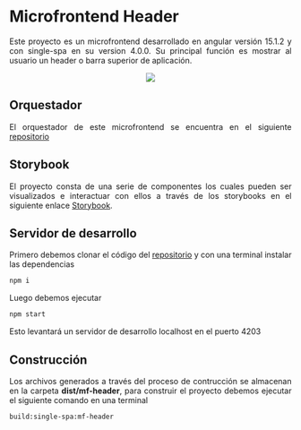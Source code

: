 # Microfrontend Header

<p style='text-align: justify;'> Este proyecto es un microfrontend desarrollado en angular versión 15.1.2 y con single-spa en su version 4.0.0. Su principal función es mostrar al usuario un header o barra superior de aplicación. </p>


<p align="center">
<img src="https://hme-mf-resources.netlify.app/src/assets/hme-mf-resources/images/header.png"/>
</p>

## Orquestador

<p style='text-align: justify;'> El orquestador de este microfrontend se encuentra en el siguiente <a href="https://github.com/microfrontends-single-spa/mf-root-config">repositorio</a> </p>

## Storybook

<p style='text-align: justify;'> El proyecto consta de una serie de componentes los cuales pueden ser visualizados e interactuar con ellos a través de los storybooks en el siguiente enlace <a href="https://storybook-mf-header.netlify.app">Storybook</a>.</p> 


## Servidor de desarrollo

<p style='text-align: justify;'> Primero debemos clonar el código del <a href="https://github.com/microfrontends-single-spa/mf-header">repositorio</a> y con una terminal instalar las dependencias</p> 

```sh
npm i
```

<p style='text-align: justify;'> Luego debemos ejecutar</p> 

```sh
npm start
```

<p style='text-align: justify;'> Esto levantará un servidor de desarrollo localhost en el puerto 4203 </p> 


## Construcción

<p style='text-align: justify;'> Los archivos generados a través del proceso de contrucción se almacenan en la carpeta <strong>dist/mf-header</strong>, para construir el proyecto debemos ejecutar el siguiente comando en una terminal</p> 


```sh
build:single-spa:mf-header
```
